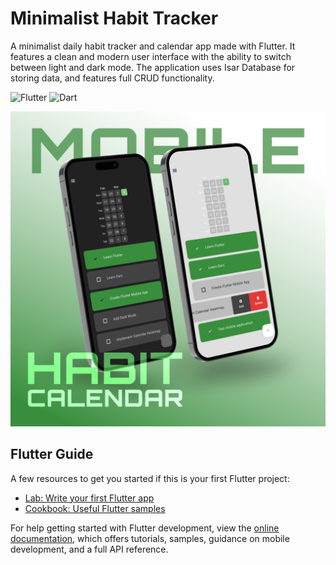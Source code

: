 # Minimalist Habit Tracker

A minimalist daily habit tracker and calendar app made with Flutter. It features a
clean and modern user interface with the ability to switch between light and dark mode.
The application uses Isar Database for storing data, and features full CRUD functionality.

![Flutter](https://img.shields.io/badge/-Flutter-05122A?style=flat-square&logo=Flutter&color=2a2e34) 
![Dart](https://img.shields.io/badge/-Dart-05122A?style=flat-square&logo=Dart&color=2a2e34)

<img src="./images/HabitAppMockup.png" alt="Cover Image" width="600px">

## Flutter Guide

A few resources to get you started if this is your first Flutter project:

- [Lab: Write your first Flutter app](https://docs.flutter.dev/get-started/codelab)
- [Cookbook: Useful Flutter samples](https://docs.flutter.dev/cookbook)

For help getting started with Flutter development, view the
[online documentation](https://docs.flutter.dev/), which offers tutorials,
samples, guidance on mobile development, and a full API reference.
